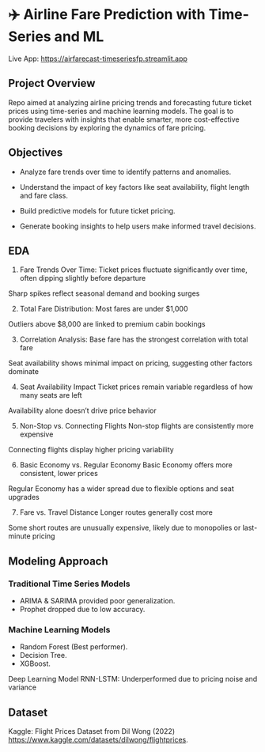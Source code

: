 # ✈️ Airline Fare Prediction with Time-Series and ML

Live App: https://airfarecast-timeseriesfp.streamlit.app

## Project Overview
Repo aimed at analyzing airline pricing trends and forecasting future ticket prices using time-series and machine learning models. The goal is to provide travelers with insights that enable smarter, more cost-effective booking decisions by exploring the dynamics of fare pricing.

## Objectives
- Analyze fare trends over time to identify patterns and anomalies.

- Understand the impact of key factors like seat availability, flight length and fare class.

- Build predictive models for future ticket pricing.

- Generate booking insights to help users make informed travel decisions.

## EDA
1. Fare Trends Over Time:
Ticket prices fluctuate significantly over time, often dipping slightly before departure

Sharp spikes reflect seasonal demand and booking surges

2. Total Fare Distribution:
Most fares are under $1,000

Outliers above $8,000 are linked to premium cabin bookings

3. Correlation Analysis:
Base fare has the strongest correlation with total fare

Seat availability shows minimal impact on pricing, suggesting other factors dominate

4. Seat Availability Impact
Ticket prices remain variable regardless of how many seats are left

Availability alone doesn’t drive price behavior

5. Non-Stop vs. Connecting Flights
Non-stop flights are consistently more expensive

Connecting flights display higher pricing variability

6. Basic Economy vs. Regular Economy
Basic Economy offers more consistent, lower prices

Regular Economy has a wider spread due to flexible options and seat upgrades

7. Fare vs. Travel Distance
Longer routes generally cost more

Some short routes are unusually expensive, likely due to monopolies or last-minute pricing

## Modeling Approach
### Traditional Time Series Models
 - ARIMA & SARIMA provided poor generalization.
 - Prophet dropped due to low accuracy.

### Machine Learning Models
- Random Forest (Best performer).
- Decision Tree.
- XGBoost.

Deep Learning Model
RNN-LSTM: Underperformed due to pricing noise and variance

## Dataset
Kaggle: Flight Prices Dataset from Dil Wong (2022) https://www.kaggle.com/datasets/dilwong/flightprices.

